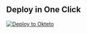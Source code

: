 
## Deploy in One Click

[![Deploy to Okteto](https://okteto.com/develop-okteto.svg)](https://cloud.okteto.com/deploy?repository=https://github.com/kaildavid/bot-de-Javi-Martinez)

